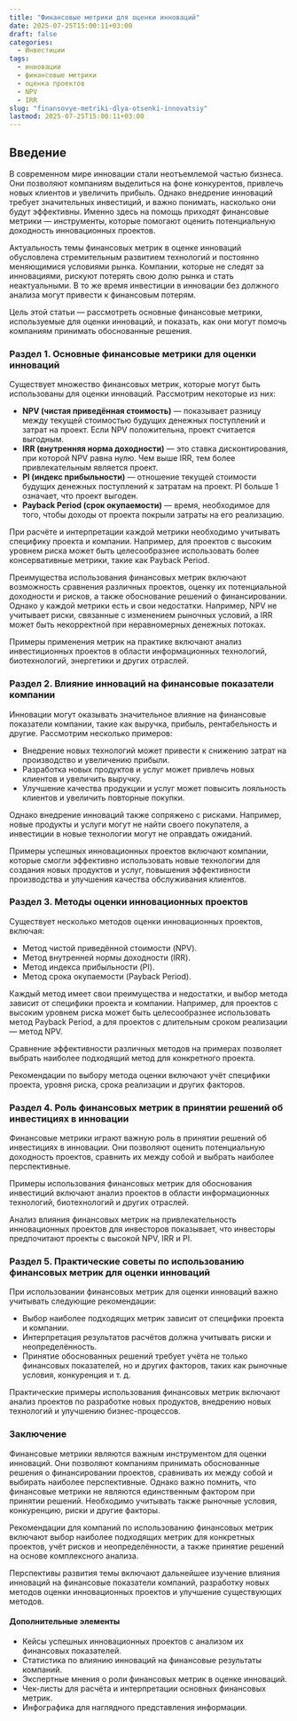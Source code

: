```yaml
---
title: "Финансовые метрики для оценки инноваций"
date: 2025-07-25T15:00:11+03:00
draft: false
categories:
  - Инвестиции
tags:
  - инновации
  - финансовые метрики
  - оценка проектов
  - NPV
  - IRR
slug: "finansovye-metriki-dlya-otsenki-innovatsiy"
lastmod: 2025-07-25T15:00:11+03:00
---
```


## Введение

В современном мире инновации стали неотъемлемой частью бизнеса. Они позволяют компаниям выделиться на фоне конкурентов, привлечь новых клиентов и увеличить прибыль. Однако внедрение инноваций требует значительных инвестиций, и важно понимать, насколько они будут эффективны. Именно здесь на помощь приходят финансовые метрики — инструменты, которые помогают оценить потенциальную доходность инновационных проектов.

Актуальность темы финансовых метрик в оценке инноваций обусловлена стремительным развитием технологий и постоянно меняющимися условиями рынка. Компании, которые не следят за инновациями, рискуют потерять свою долю рынка и стать неактуальными. В то же время инвестиции в инновации без должного анализа могут привести к финансовым потерям.

Цель этой статьи — рассмотреть основные финансовые метрики, используемые для оценки инноваций, и показать, как они могут помочь компаниям принимать обоснованные решения.

### Раздел 1. Основные финансовые метрики для оценки инноваций

Существует множество финансовых метрик, которые могут быть использованы для оценки инноваций. Рассмотрим некоторые из них:

- **NPV (чистая приведённая стоимость)** — показывает разницу между текущей стоимостью будущих денежных поступлений и затрат на проект. Если NPV положительна, проект считается выгодным.
- **IRR (внутренняя норма доходности)** — это ставка дисконтирования, при которой NPV равна нулю. Чем выше IRR, тем более привлекательным является проект.
- **PI (индекс прибыльности)** — отношение текущей стоимости будущих денежных поступлений к затратам на проект. PI больше 1 означает, что проект выгоден.
- **Payback Period (срок окупаемости)** — время, необходимое для того, чтобы доходы от проекта покрыли затраты на его реализацию.

При расчёте и интерпретации каждой метрики необходимо учитывать специфику проекта и компании. Например, для проектов с высоким уровнем риска может быть целесообразнее использовать более консервативные метрики, такие как Payback Period.

Преимущества использования финансовых метрик включают возможность сравнения различных проектов, оценку их потенциальной доходности и рисков, а также обоснование решений о финансировании. Однако у каждой метрики есть и свои недостатки. Например, NPV не учитывает риски, связанные с изменением рыночных условий, а IRR может быть некорректной при неравномерных денежных потоках.

Примеры применения метрик на практике включают анализ инвестиционных проектов в области информационных технологий, биотехнологий, энергетики и других отраслей.

### Раздел 2. Влияние инноваций на финансовые показатели компании

Инновации могут оказывать значительное влияние на финансовые показатели компании, такие как выручка, прибыль, рентабельность и другие. Рассмотрим несколько примеров:

- Внедрение новых технологий может привести к снижению затрат на производство и увеличению прибыли.
- Разработка новых продуктов и услуг может привлечь новых клиентов и увеличить выручку.
- Улучшение качества продукции и услуг может повысить лояльность клиентов и увеличить повторные покупки.

Однако внедрение инноваций также сопряжено с рисками. Например, новые продукты и услуги могут не найти своего покупателя, а инвестиции в новые технологии могут не оправдать ожиданий.

Примеры успешных инновационных проектов включают компании, которые смогли эффективно использовать новые технологии для создания новых продуктов и услуг, повышения эффективности производства и улучшения качества обслуживания клиентов.

### Раздел 3. Методы оценки инновационных проектов

Существует несколько методов оценки инновационных проектов, включая:

- Метод чистой приведённой стоимости (NPV).
- Метод внутренней нормы доходности (IRR).
- Метод индекса прибыльности (PI).
- Метод срока окупаемости (Payback Period).

Каждый метод имеет свои преимущества и недостатки, и выбор метода зависит от специфики проекта и компании. Например, для проектов с высоким уровнем риска может быть целесообразнее использовать метод Payback Period, а для проектов с длительным сроком реализации — метод NPV.

Сравнение эффективности различных методов на примерах позволяет выбрать наиболее подходящий метод для конкретного проекта.

Рекомендации по выбору метода оценки включают учёт специфики проекта, уровня риска, срока реализации и других факторов.

### Раздел 4. Роль финансовых метрик в принятии решений об инвестициях в инновации

Финансовые метрики играют важную роль в принятии решений об инвестициях в инновации. Они позволяют оценить потенциальную доходность проектов, сравнить их между собой и выбрать наиболее перспективные.

Примеры использования финансовых метрик для обоснования инвестиций включают анализ проектов в области информационных технологий, биотехнологий и других отраслей.

Анализ влияния финансовых метрик на привлекательность инновационных проектов для инвесторов показывает, что инвесторы предпочитают проекты с высокой NPV, IRR и PI.

### Раздел 5. Практические советы по использованию финансовых метрик для оценки инноваций

При использовании финансовых метрик для оценки инноваций важно учитывать следующие рекомендации:

- Выбор наиболее подходящих метрик зависит от специфики проекта и компании.
- Интерпретация результатов расчётов должна учитывать риски и неопределённость.
- Принятие обоснованных решений требует учёта не только финансовых показателей, но и других факторов, таких как рыночные условия, конкуренция и т. д.

Практические примеры использования финансовых метрик включают анализ проектов по разработке новых продуктов, внедрению новых технологий и улучшению бизнес-процессов.

### Заключение

Финансовые метрики являются важным инструментом для оценки инноваций. Они позволяют компаниям принимать обоснованные решения о финансировании проектов, сравнивать их между собой и выбирать наиболее перспективные. Однако важно помнить, что финансовые метрики не являются единственным фактором при принятии решений. Необходимо учитывать также рыночные условия, конкуренцию, риски и другие факторы.

Рекомендации для компаний по использованию финансовых метрик включают выбор наиболее подходящих метрик для конкретных проектов, учёт рисков и неопределённости, а также принятие решений на основе комплексного анализа.

Перспективы развития темы включают дальнейшее изучение влияния инноваций на финансовые показатели компаний, разработку новых методов оценки инновационных проектов и улучшение существующих методов.

#### Дополнительные элементы

- Кейсы успешных инновационных проектов с анализом их финансовых показателей.
- Статистика по влиянию инноваций на финансовые результаты компаний.
- Экспертные мнения о роли финансовых метрик в оценке инноваций.
- Чек-листы для расчёта и интерпретации основных финансовых метрик.
- Инфографика для наглядного представления информации.
